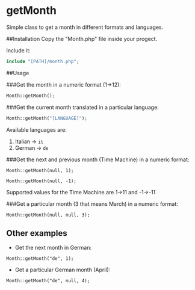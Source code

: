 # getMonth
Simple class to get a month in different formats and languages.

##Installation
Copy the "Month.php" file inside your progect.

Include it:
```php
include "[PATH]/month.php";
```

##Usage

###Get the month in a numeric format (1->12):

```php
Month::getMonth();
```

###Get the current month translated in a particular language:

```php
Month::getMonth("[LANGUAGE]");
```

Available languages are:
1. Italian -> ```it```
2. German -> ```de```

###Get the next and previous month (Time Machine) in a numeric format:

``` Month::getMonth(null, 1); ```

``` Month::getMonth(null, -1); ```

Supported values for the Time Machine are 1->11 and -1->-11

###Get a particular month (3 that means March) in a numeric format:

``` Month::getMonth(null, null, 3); ```

## Other examples
- Get the next month in German:

``` Month::getMonth("de", 1); ```

- Get a particular German month (April):

``` Month::getMonth("de", null, 4); ```